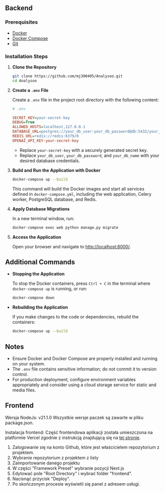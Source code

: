 ## Backend

### Prerequisites

- [Docker](https://www.docker.com/get-started)
- [Docker Compose](https://docs.docker.com/compose/install/)
- [Git](https://git-scm.com/downloads)

### Installation Steps

1. **Clone the Repository**

   ```bash
   git clone https://github.com/mj300405/Analysoo.git
   cd Analysoo
   ```

2. **Create a `.env` File**

   Create a `.env` file in the project root directory with the following content:

   ```ini
   # .env

   SECRET_KEY=your-secret-key
   DEBUG=True
   ALLOWED_HOSTS=localhost,127.0.0.1
   DATABASE_URL=postgres://your_db_user:your_db_password@db:5432/your_db_name
   REDIS_URL=redis://redis:6379/0
   OPENAI_API_KEY-your-secret-key
   ```

   - Replace `your-secret-key` with a securely generated secret key.
   - Replace `your_db_user`, `your_db_password`, and `your_db_name` with your desired database credentials.

3. **Build and Run the Application with Docker**

   ```bash
   docker-compose up --build
   ```

   This command will build the Docker images and start all services defined in `docker-compose.yml`, including the web application, Celery worker, PostgreSQL database, and Redis.

4. **Apply Database Migrations**

   In a new terminal window, run:

   ```bash
   docker-compose exec web python manage.py migrate
   ```

5. **Access the Application**

   Open your browser and navigate to [http://localhost:8000/](http://localhost:8000/).

## Additional Commands

- **Stopping the Application**

  To stop the Docker containers, press `Ctrl + C` in the terminal where `docker-compose up` is running, or run:

  ```bash
  docker-compose down
  ```

- **Rebuilding the Application**

  If you make changes to the code or dependencies, rebuild the containers:

  ```bash
  docker-compose up --build
  ```


## Notes

- Ensure Docker and Docker Compose are properly installed and running on your system.
- The `.env` file contains sensitive information; do not commit it to version control.
- For production deployment, configure environment variables appropriately and consider using a cloud storage service for static and media files.

## Frontend
Wersja NodeJs: v21.1.0
Wszystkie wersje paczek są zawarte w pliku package.json.

Instalacja frontend:
Część frontendowa aplikacji została umieszczona na platformie Vercel zgodnie z instrukcją znajdującą się na [tej stronie](https://vercel.com/docs/getting-started-with-vercel/import). 

1. Zalogowanie się na konto Github, które jest właścicielem repozytorium z projektem.
2. Wybranie repozytorium z projektem z listy
3. Zaimportowanie danego projektu
4. W części "Framework Preset" wybranie pozycji Next.js
5. Edytować pole "Root Directory" i wybrać folder "frontend".
6. Nacisnąć przycisk "Deploy".
7. Po skończonym procesie wyświetli się panel z adresem usługi.
